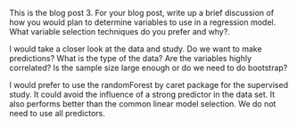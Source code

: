 This is the blog post 3.
For your blog post, write up a brief discussion of how you would plan to determine variables to use in a regression model.  
What variable selection techniques do you prefer and why?. 

I would take a closer look at the data and study. Do we want to make predictions? What is the type of the data? Are the 
variables highly correlated? Is the sample size large enough or do we need to do bootstrap?

I would prefer to use the randomForest by caret package for the supervised study. It could avoid the influence of a strong 
predictor in the data set. It also performs better than the common linear model selection. We do not need to use all predictors.
